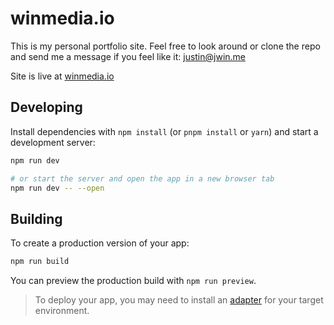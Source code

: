# winmedia.io

This is my personal portfolio site. Feel free to look around or clone the repo and send me a message if you feel like it: justin@jwin.me

Site is live at [winmedia.io](https://winmedia.io)

## Developing

Install dependencies with `npm install` (or `pnpm install` or `yarn`) and start a development server:

```bash
npm run dev

# or start the server and open the app in a new browser tab
npm run dev -- --open
```

## Building

To create a production version of your app:

```bash
npm run build
```

You can preview the production build with `npm run preview`.

> To deploy your app, you may need to install an [adapter](https://kit.svelte.dev/docs/adapters) for your target environment.
